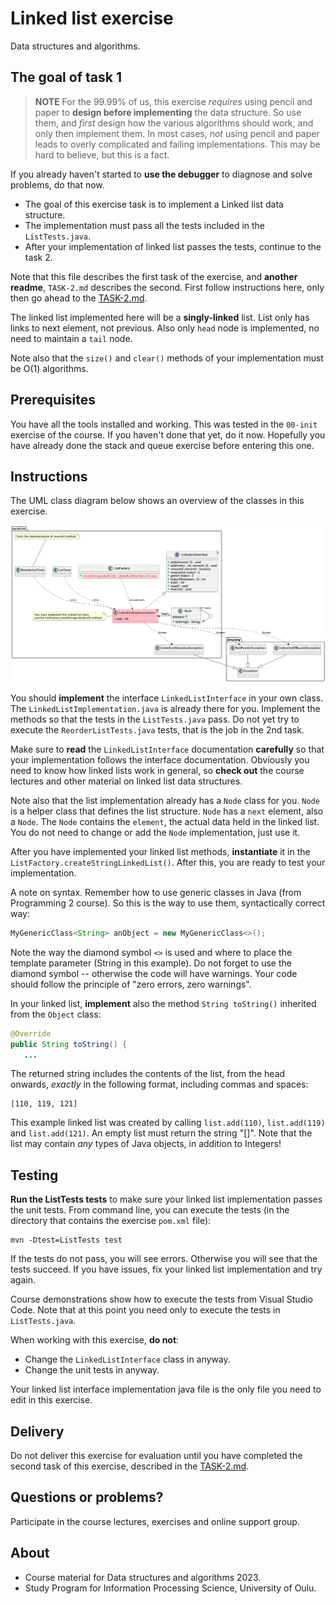 # Linked list exercise

Data structures and algorithms.

## The goal of task 1

> **NOTE** For the 99.99% of us, this exercise *requires* using pencil and paper to **design before implementing** the data structure. So use them, and *first* design how the various algorithms should work, and only then implement them. In most cases, *not* using pencil and paper leads to overly complicated and failing implementations. This may be hard to believe, but this is a fact.

If you already haven't started to **use the debugger** to diagnose and solve problems, do that now.

* The goal of this exercise task is to implement a Linked list data structure.
* The implementation must pass all the tests included in the `ListTests.java`.
* After your implementation of linked list passes the tests, continue to the task 2.

Note that this file describes the first task of the exercise, and **another readme**, `TASK-2.md` describes the second. First follow instructions here, only then go ahead to the [TASK-2.md](TASK-2.md).

The linked list implemented here will be a **singly-linked** list. List only has links to next element, not previous. Also only `head` node is implemented, no need to maintain a `tail` node.

Note also that the `size()` and `clear()` methods of your implementation must be O(1) algorithms.

## Prerequisites

You have all the tools installed and working. This was tested in the `00-init` exercise  of the course. If you haven't done that yet, do it now. Hopefully you have already done the stack and queue exercise before entering this one.

## Instructions

The UML class diagram below shows an overview of the classes in this exercise.

![UML class diagram](classes.png)

You should **implement** the interface `LinkedListInterface` in your own class. The `LinkedListImplementation.java` is already there for you. Implement the methods so that the tests in the `ListTests.java` pass. Do not yet try to execute the `ReorderListTests.java` tests, that is the job in the 2nd task.

Make sure to **read** the `LinkedListInterface` documentation **carefully** so that your implementation follows the interface documentation. Obviously you need to know how linked lists work in general, so **check out** the course lectures and other material on linked list data structures.

Note also that the list implementation already has a `Node` class for you. `Node` is a helper class that defines the list structure. `Node` has a `next` element, also a `Node`. The `Node` contains the `element`, the actual data held in the linked list. You do not need to change or add the `Node` implementation, just use it.

After you have implemented your linked list methods, **instantiate** it in the `ListFactory.createStringLinkedList()`. After this, you are ready to test your implementation.

A note on syntax. Remember how to use generic classes in Java (from Programming 2 course). So this is the way to use them, syntactically correct way:

```Java
MyGenericClass<String> anObject = new MyGenericClass<>();
```

Note the way the diamond symbol `<>` is used and where to place the template parameter (String in this example). Do not forget to use the diamond symbol -- otherwise the code will have warnings. Your code should follow the principle of "zero errors, zero warnings".

In your linked list, **implement** also the method `String toString()` inherited from the  `Object` class:

```Java
@Override
public String toString() {
   ...
```

The returned string includes the contents of the list, from the head onwards, *exactly* in the following format, including commas and spaces:

```text
[110, 119, 121]
```

This example linked list was created by calling `list.add(110)`, `list.add(119)` and `list.add(121)`. An empty list must return the string "[]". Note that the list may contain *any* types of Java objects, in addition to Integers!

## Testing

**Run the ListTests tests** to make sure your linked list implementation passes the unit tests. From command line, you can  execute the tests (in the directory that contains the exercise `pom.xml` file):

```terminal
mvn -Dtest=ListTests test
```

If the tests do not pass, you will see errors. Otherwise you will see that the tests succeed. If you have issues, fix your linked list implementation and try again.

Course demonstrations show how to execute the tests from Visual Studio Code. Note that at this point you need only to execute the tests in `ListTests.java`.

When working with this exercise, **do not**:

* Change the `LinkedListInterface` class in anyway.
* Change the unit tests in anyway.

Your linked list interface implementation java file is the only file you need to edit in this exercise.

## Delivery

Do not deliver this exercise for evaluation until you have completed the second task of this exercise, described in the [TASK-2.md](TASK-2.md).

## Questions or problems?

Participate in the course lectures, exercises and online support group.

## About

* Course material for Data structures and algorithms 2023.
* Study Program for Information Processing Science, University of Oulu.
